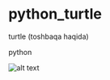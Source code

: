 # python_turtle
 turtle (toshbaqa haqida)

python

![alt text](http://img.uz/s?g6ggehc "Logo Title Text 1")

